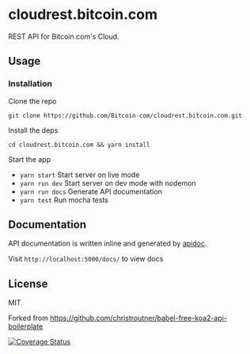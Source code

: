 # cloudrest.bitcoin.com

REST API for Bitcoin.com's Cloud.

## Usage

### Installation

Clone the repo

`git clone https://github.com/Bitcoin-com/cloudrest.bitcoin.com.git`

Install the deps

`cd cloudrest.bitcoin.com && yarn install`

Start the app

- `yarn start` Start server on live mode
- `yarn run dev` Start server on dev mode with nodemon
- `yarn run docs` Generate API documentation
- `yarn test` Run mocha tests

## Documentation

API documentation is written inline and generated by [apidoc](http://apidocjs.com/).

Visit `http://localhost:5000/docs/` to view docs

## License

MIT

Forked from https://github.com/christroutner/babel-free-koa2-api-boilerplate

[![Coverage Status](https://coveralls.io/repos/github/Bitcoin-com/cloudrest.bitcoin.com/badge.svg?branch=master)](https://coveralls.io/github/Bitcoin-com/cloudrest.bitcoin.com?branch=master)
